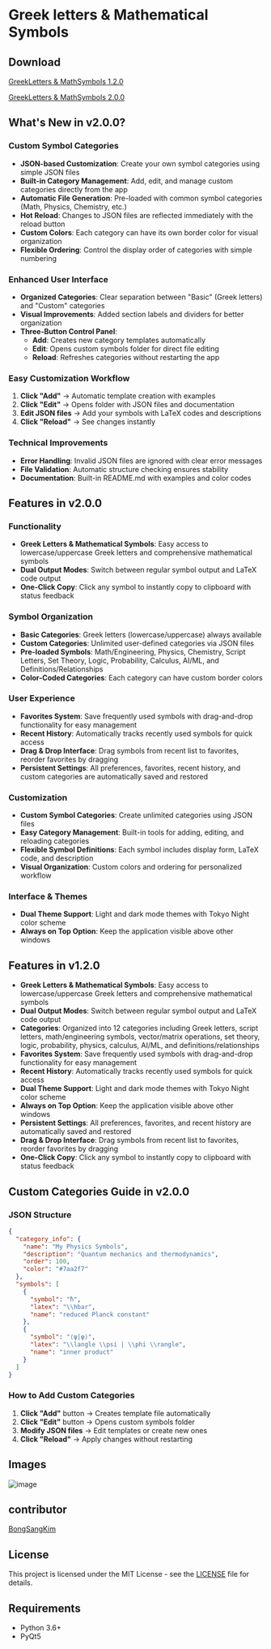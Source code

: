 # Greek letters & Mathematical Symbols

## Download
[GreekLetters & MathSymbols 1.2.0](https://github.com/Seo-Jangwon/Greekletters_MathematicalSymbols/releases/download/v2.0.0/GreekLetters.MathSymbols.1.2.0.exe)

[GreekLetters & MathSymbols 2.0.0](https://github.com/Seo-Jangwon/Greekletters_MathematicalSymbols/releases/download/v2.0.0/GreekLetters.MathSymbols.2.0.0.exe)


## What's New in v2.0.0?
### Custom Symbol Categories
- **JSON-based Customization**: Create your own symbol categories using simple JSON files
- **Built-in Category Management**: Add, edit, and manage custom categories directly from the app
- **Automatic File Generation**: Pre-loaded with common symbol categories (Math, Physics, Chemistry, etc.)
- **Hot Reload**: Changes to JSON files are reflected immediately with the reload button
- **Custom Colors**: Each category can have its own border color for visual organization
- **Flexible Ordering**: Control the display order of categories with simple numbering

### Enhanced User Interface
- **Organized Categories**: Clear separation between "Basic" (Greek letters) and "Custom" categories
- **Visual Improvements**: Added section labels and dividers for better organization
- **Three-Button Control Panel**: 
  - **Add**: Creates new category templates automatically
  - **Edit**: Opens custom symbols folder for direct file editing
  - **Reload**: Refreshes categories without restarting the app

### Easy Customization Workflow
1. **Click "Add"** → Automatic template creation with examples
2. **Click "Edit"** → Opens folder with JSON files and documentation
3. **Edit JSON files** → Add your symbols with LaTeX codes and descriptions
4. **Click "Reload"** → See changes instantly

### Technical Improvements
- **Error Handling**: Invalid JSON files are ignored with clear error messages
- **File Validation**: Automatic structure checking ensures stability
- **Documentation**: Built-in README.md with examples and color codes


## Features in v2.0.0

### Functionality
- **Greek Letters & Mathematical Symbols**: Easy access to lowercase/uppercase Greek letters and comprehensive mathematical symbols
- **Dual Output Modes**: Switch between regular symbol output and LaTeX code output
- **One-Click Copy**: Click any symbol to instantly copy to clipboard with status feedback

### Symbol Organization
- **Basic Categories**: Greek letters (lowercase/uppercase) always available
- **Custom Categories**: Unlimited user-defined categories via JSON files
- **Pre-loaded Symbols**: Math/Engineering, Physics, Chemistry, Script Letters, Set Theory, Logic, Probability, Calculus, AI/ML, and Definitions/Relationships
- **Color-Coded Categories**: Each category can have custom border colors

### User Experience
- **Favorites System**: Save frequently used symbols with drag-and-drop functionality for easy management
- **Recent History**: Automatically tracks recently used symbols for quick access
- **Drag & Drop Interface**: Drag symbols from recent list to favorites, reorder favorites by dragging
- **Persistent Settings**: All preferences, favorites, recent history, and custom categories are automatically saved and restored

### Customization
- **Custom Symbol Categories**: Create unlimited categories using JSON files
- **Easy Category Management**: Built-in tools for adding, editing, and reloading categories
- **Flexible Symbol Definitions**: Each symbol includes display form, LaTeX code, and description
- **Visual Organization**: Custom colors and ordering for personalized workflow

### Interface & Themes
- **Dual Theme Support**: Light and dark mode themes with Tokyo Night color scheme
- **Always on Top Option**: Keep the application visible above other windows

## Features in v1.2.0
- **Greek Letters & Mathematical Symbols**: Easy access to lowercase/uppercase Greek letters and comprehensive mathematical symbols
- **Dual Output Modes**: Switch between regular symbol output and LaTeX code output
- **Categories**: Organized into 12 categories including Greek letters, script letters, math/engineering symbols, vector/matrix operations, set theory, logic, probability, physics, calculus, AI/ML, and definitions/relationships
- **Favorites System**: Save frequently used symbols with drag-and-drop functionality for easy management
- **Recent History**: Automatically tracks recently used symbols for quick access
- **Dual Theme Support**: Light and dark mode themes with Tokyo Night color scheme
- **Always on Top Option**: Keep the application visible above other windows
- **Persistent Settings**: All preferences, favorites, and recent history are automatically saved and restored
- **Drag & Drop Interface**: Drag symbols from recent list to favorites, reorder favorites by dragging
- **One-Click Copy**: Click any symbol to instantly copy to clipboard with status feedback


## Custom Categories Guide in v2.0.0

### JSON Structure
```json
{
  "category_info": {
    "name": "My Physics Symbols",
    "description": "Quantum mechanics and thermodynamics",
    "order": 100,
    "color": "#7aa2f7"
  },
  "symbols": [
    {
      "symbol": "ħ",
      "latex": "\\hbar",
      "name": "reduced Planck constant"
    },
    {
      "symbol": "⟨ψ|φ⟩",
      "latex": "\\langle \\psi | \\phi \\rangle",
      "name": "inner product"
    }
  ]
}
```

### How to Add Custom Categories
1. **Click "Add"** button → Creates template file automatically
2. **Click "Edit"** button → Opens custom symbols folder
3. **Modify JSON files** → Edit templates or create new ones
4. **Click "Reload"** → Apply changes without restarting

## Images

![image](https://github.com/user-attachments/assets/0c5848cf-cbd0-497e-b92e-d695e4b0ad3d)


## contributor
[BongSangKim](https://github.com/BongSangKim)

## License
This project is licensed under the MIT License - see the [LICENSE](LICENSE) file for details.

## Requirements
- Python 3.6+
- PyQt5
